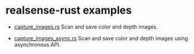 # realsense-rust examples

- [capture\_images.rs](capture_images.rs)
  Scan and save color and depth images.

- [capture\_images\_async.rs](capture_images_async.rs)
  Scan and save color and depth images using asynchronous API.
